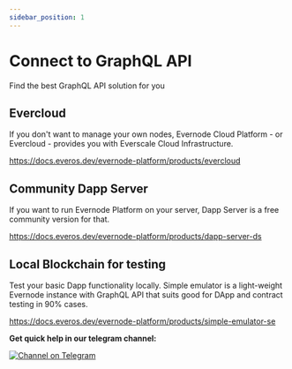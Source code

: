 ```yaml
---
sidebar_position: 1
---
```


# Connect to GraphQL API

Find the best GraphQL API solution for you

## Evercloud 

If you don't want to manage your own nodes, Evernode Cloud Platform - or Evercloud - provides you with Everscale Cloud Infrastructure. 

https://docs.everos.dev/evernode-platform/products/evercloud

## Community Dapp Server
If you want to run Evernode Platform on your server, Dapp Server is a free community version for that.

https://docs.everos.dev/evernode-platform/products/dapp-server-ds 

## Local Blockchain for testing
Test your basic Dapp functionality locally. Simple emulator is a light-weight Evernode instance with GraphQL API that suits good for DApp and contract testing in 90% cases.

https://docs.everos.dev/evernode-platform/products/simple-emulator-se

**Get quick help in our telegram channel:**

[![Channel on Telegram](https://img.shields.io/badge/chat-on%20telegram-9cf.svg)](https://t.me/ever_sdk)
